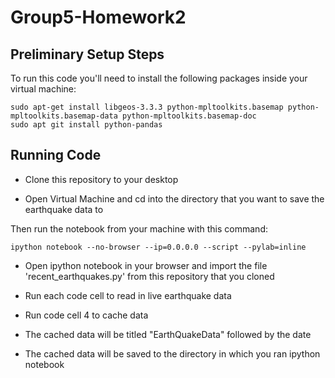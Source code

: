 Group5-Homework2
================

Preliminary Setup Steps
-----------------------
To run this code you'll need to install the following packages
inside your virtual machine:

    sudo apt-get install libgeos-3.3.3 python-mpltoolkits.basemap python-mpltoolkits.basemap-data python-mpltoolkits.basemap-doc
    sudo apt git install python-pandas

Running Code
-------------

* Clone this repository to your desktop

* Open Virtual Machine and cd into the directory that you want to save the earthquake data to

Then run the notebook from your machine with this command:

    ipython notebook --no-browser --ip=0.0.0.0 --script --pylab=inline

* Open ipython notebook in your browser and import the file 'recent_earthquakes.py' from this repository that you cloned

* Run each code cell to read in live earthquake data

* Run code cell 4 to cache data

* The cached data will be titled "EarthQuakeData" followed by the date

* The cached data will be saved to the directory in which you ran ipython notebook
